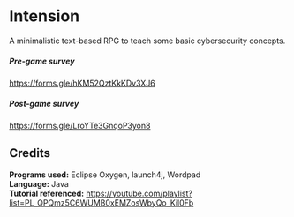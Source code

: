 # Intension
A minimalistic text-based RPG to teach some basic cybersecurity concepts.

##### Pre-game survey
https://forms.gle/hKM52QztKkKDv3XJ6

##### Post-game survey
https://forms.gle/LroYTe3GnqoP3yon8

## Credits<br>
**Programs used:** Eclipse Oxygen, launch4j, Wordpad<br>
**Language:** Java<br>
**Tutorial referenced:** https://youtube.com/playlist?list=PL_QPQmz5C6WUMB0xEMZosWbyQo_Kil0Fb
